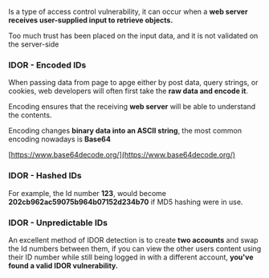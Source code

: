 Is a type of access control vulnerability, it can occur when a **web server receives user-supplied input to retrieve objects.**

Too much trust has been placed on the input data, and it is not validated on the server-side

### IDOR - Encoded IDs

When passing data from page to apge either by post data, query strings, or cookies, web developers will often first take the **raw data and encode it**.

Encoding ensures that the receiving **web server** will be able to understand the contents.

Encoding changes **binary data into an ASCII string**, the most common encoding nowadays is **Base64**

[https://www.base64decode.org/](https://www.base64decode.org/)

### IDOR - Hashed IDs

For example, the Id number **123**, would become **202cb962ac59075b964b07152d234b70** if MD5 hashing were in use.

### IDOR - Unpredictable IDs

An excellent method of IDOR detection is to create **two accounts** and swap the Id numbers between them, if you can view the other users content using their ID number while still being logged in with a different account, **you've found a valid IDOR vulnerability.**